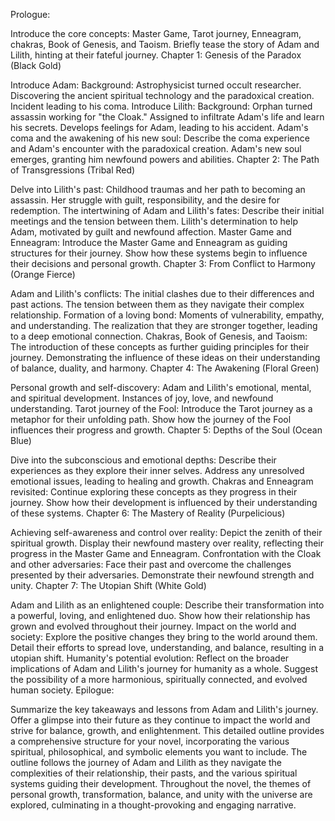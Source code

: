 Prologue:

Introduce the core concepts: Master Game, Tarot journey, Enneagram, chakras, Book of Genesis, and Taoism.
Briefly tease the story of Adam and Lilith, hinting at their fateful journey.
Chapter 1: Genesis of the Paradox (Black Gold)

Introduce Adam:
Background: Astrophysicist turned occult researcher.
Discovering the ancient spiritual technology and the paradoxical creation.
Incident leading to his coma.
Introduce Lilith:
Background: Orphan turned assassin working for "the Cloak."
Assigned to infiltrate Adam's life and learn his secrets.
Develops feelings for Adam, leading to his accident.
Adam's coma and the awakening of his new soul:
Describe the coma experience and Adam's encounter with the paradoxical creation.
Adam's new soul emerges, granting him newfound powers and abilities.
Chapter 2: The Path of Transgressions (Tribal Red)

Delve into Lilith's past:
Childhood traumas and her path to becoming an assassin.
Her struggle with guilt, responsibility, and the desire for redemption.
The intertwining of Adam and Lilith's fates:
Describe their initial meetings and the tension between them.
Lilith's determination to help Adam, motivated by guilt and newfound affection.
Master Game and Enneagram:
Introduce the Master Game and Enneagram as guiding structures for their journey.
Show how these systems begin to influence their decisions and personal growth.
Chapter 3: From Conflict to Harmony (Orange Fierce)

Adam and Lilith's conflicts:
The initial clashes due to their differences and past actions.
The tension between them as they navigate their complex relationship.
Formation of a loving bond:
Moments of vulnerability, empathy, and understanding.
The realization that they are stronger together, leading to a deep emotional connection.
Chakras, Book of Genesis, and Taoism:
The introduction of these concepts as further guiding principles for their journey.
Demonstrating the influence of these ideas on their understanding of balance, duality, and harmony.
Chapter 4: The Awakening (Floral Green)

Personal growth and self-discovery:
Adam and Lilith's emotional, mental, and spiritual development.
Instances of joy, love, and newfound understanding.
Tarot journey of the Fool:
Introduce the Tarot journey as a metaphor for their unfolding path.
Show how the journey of the Fool influences their progress and growth.
Chapter 5: Depths of the Soul (Ocean Blue)

Dive into the subconscious and emotional depths:
Describe their experiences as they explore their inner selves.
Address any unresolved emotional issues, leading to healing and growth.
Chakras and Enneagram revisited:
Continue exploring these concepts as they progress in their journey.
Show how their development is influenced by their understanding of these systems.
Chapter 6: The Mastery of Reality (Purpelicious)

Achieving self-awareness and control over reality:
Depict the zenith of their spiritual growth.
Display their newfound mastery over reality, reflecting their progress in the Master Game and Enneagram.
Confrontation with the Cloak and other adversaries:
Face their past and overcome the challenges presented by their adversaries.
Demonstrate their newfound strength and unity.
Chapter 7: The Utopian Shift (White Gold)

Adam and Lilith as an enlightened couple:
Describe their transformation into a powerful, loving, and enlightened duo.
Show how their relationship has grown and evolved throughout their journey.
Impact on the world and society:
Explore the positive changes they bring to the world around them.
Detail their efforts to spread love, understanding, and balance, resulting in a utopian shift.
Humanity's potential evolution:
Reflect on the broader implications of Adam and Lilith's journey for humanity as a whole.
Suggest the possibility of a more harmonious, spiritually connected, and evolved human society.
Epilogue:

Summarize the key takeaways and lessons from Adam and Lilith's journey.
Offer a glimpse into their future as they continue to impact the world and strive for balance, growth, and enlightenment.
This detailed outline provides a comprehensive structure for your novel, incorporating the various spiritual, philosophical, and symbolic elements you want to include. The outline follows the journey of Adam and Lilith as they navigate the complexities of their relationship, their pasts, and the various spiritual systems guiding their development. Throughout the novel, the themes of personal growth, transformation, balance, and unity with the universe are explored, culminating in a thought-provoking and engaging narrative.
